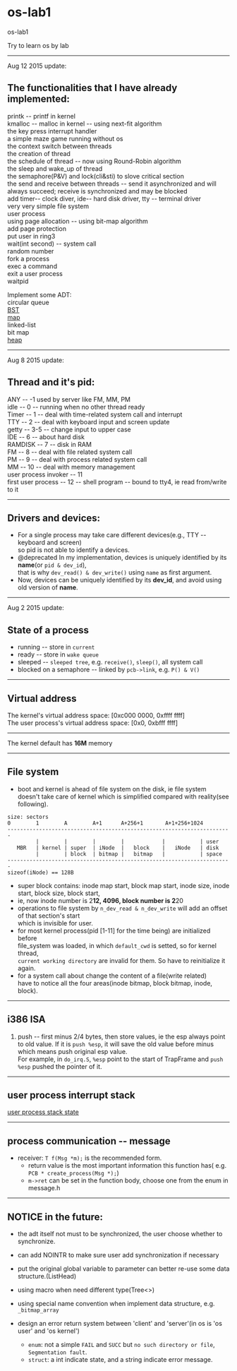 # os-lab1
os-lab1

Try to learn os by lab

------------------------------

Aug 12 2015 update:

## The functionalities that I have already implemented:

printk -- printf in kernel  
kmalloc -- malloc in kernel -- using next-fit algorithm  
the key press interrupt handler  
a simple maze game running without os  
the context switch between threads  
the creation of thread  
the schedule of thread -- now using Round-Robin algorithm  
the sleep and wake_up of thread  
the semaphore(P&V) and lock(cli&sti) to slove critical section  
the send and receive between threads  -- send it asynchronized and will always succeed; receive is synchronized and may be blocked   
add timer-- clock diver, ide-- hard disk driver, tty -- terminal driver  
very very simple file system  
user process  
using page allocation  -- using bit-map algorithm  
add page protection  
put user in ring3  
wait(int second) -- system call  
random number  
fork a process  
exec a command  
exit a user process  
waitpid  




Implement some ADT:  
circular queue  
[BST](docs/ADT/BST.md)  
[map](docs/ADT/map.md)  
linked-list  
bit map  
[heap](docs/ADT/heap.md)

-----------------------------

Aug 8 2015 update:

## Thread and it's pid:  
ANY -- -1 used by server like FM, MM, PM  
idle -- 0  -- running when no other thread ready  
Timer -- 1  -- deal with time-related system call and interrupt  
TTY -- 2  -- deal with keyboard input and screen update  
getty -- 3-5  -- change input to upper case  
IDE -- 6  -- about hard disk  
RAMDISK -- 7  -- disk in RAM  
FM -- 8  -- deal with file related system call  
PM -- 9  -- deal with process related system call  
MM -- 10  -- deal with memory management  
user process invoker -- 11  
first user process -- 12  -- shell program -- bound to tty4, ie read from/write to it  

-------------

## Drivers and devices:
- For a single process may take care different devices(e.g., TTY -- keyboard and screen)  
so pid is not able to identify a devices.  
- @deprecated In my implementation, devices is uniquely identified by its **name**(or `pid & dev_id`),  
that is why `dev_read() & dev_write()` using `name` as first argument.  
- Now, devices can be uniquely identified by its **dev_id**, and avoid using old version of **name**.

-----------------

Aug 2 2015 update:

## State of a process
- running -- store in `current`
- ready -- store in `wake queue`
- sleeped -- `sleeped tree`, e.g. `receive()`, `sleep()`, all system call
- blocked on a semaphore -- linked by `pcb->link`, e.g. `P() & V()`


----------------------

## Virtual address
The kernel's virtual address space: [0xc000 0000, 0xffff ffff]  
The user process's virtual address space: [0x0, 0xbfff ffff]  


-----------------

The kernel default has **16M** memory  

-----------------------

## File system
- boot and kernel is ahead of file system on the disk, ie file system  
doesn't take care of kernel which is simplified compared with reality(see following).  

```
size: sectors
0        1        A        A+1      A+256+1       A+1+256+1024
-----------------------------------------------------------------------
         |        |        |        |            |           | user 
   MBR   | kernel | super  | iNode  |   block    |   iNode   | disk
         |        | block  | bitmap |   bitmap   |           | space
-----------------------------------------------------------------------
sizeof(iNode) == 128B
```
- super block contains: inode map start, block map start, inode size, inode start, block size, block start, 
- ie, now inode number is 2**12, 4096, block number is 2**20
- operations to file system by `n_dev_read & n_dev_write` will add an offset of that section's start  
which is invisible for user.
- for most kernel process(pid [1-11] for the time being) are initialized before  
  file_system was loaded, in which `default_cwd` is setted, so for kernel thread,  
  `current working directory` are invalid for them. So have to reinitialize it again.  
- for a system call about change the content of a file(write related)  
  have to notice all the four areas(inode bitmap, block bitmap, inode, block).

------------

## i386 ISA
1. push -- first minus 2/4 bytes, then store values, ie the esp always point to old value. If it is `push %esp`, it will save the old value before minus which means push original esp value.  
For example, in `do_irq.S`, `%esp` point to the start of TrapFrame and `push %esp` pushed the pointer of it.


-------------------------

## user process interrupt stack
[user process stack state](docs/pic/user_process_stack.jpg)


--------------------

## process communication -- message

- receiver: `T f(Msg *m);` is the recommended form. 
	- return value is the most important information this function has( e.g. `PCB * create_process(Msg *);`)
	- `m->ret` can be set in the function body, choose one from the enum in message.h

---------------------

## NOTICE in the future:
- the adt itself not must to be synchronized, the user choose whether to synchronize.  
- can add NOINTR to make sure user add synchronization if necessary  

- put the original global variable to parameter can better re-use some data structure.(ListHead)
- using macro when need different type(Tree<>)
- using special name convention when implement data structure, e.g. `_bitmap_array`

- design an error return system between 'client' and 'server'(in os is 'os user' and 'os kernel')
	- `enum`: not a simple `FAIL` and `SUCC` but `no such directory or file`, `Segmentation fault`.
	- `struct`: a int indicate state, and a string indicate error message.


